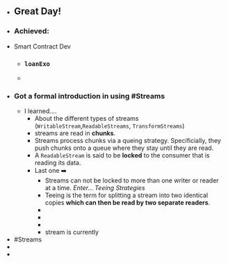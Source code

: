 - ## Great Day!
- ### Achieved:
- Smart Contract Dev
	- ### `loanExo`
	-
- ### Got a formal introduction in using #Streams
	- I learned....
		- About the different types of streams (`WritableStream`,`ReadableStreams`, `TransformStreams`)
		- streams are read in **chunks**.
		- Streams process chunks via a queing strategy. Specificially, they push chunks onto a queue where they stay until they are read.
		- A `ReadableStream` is said to be **locked** to the consumer that is reading its data.
		- Last one ➡️
			- Streams can not be locked to more than one writer or reader at a time. *Enter... Teeing Strategies*
			- Teeing is the term for splitting a stream into two identical copies **which can then be read by two separate readers**.
			-
			-
			-
			- stream is currently
- #Streams
-
-